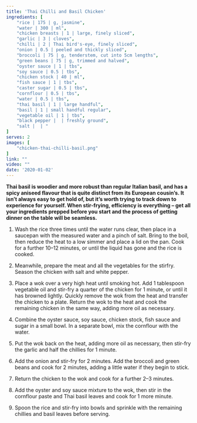```yaml
---
title: 'Thai Chilli and Basil Chicken'
ingredients: [
    "rice | 175 | g, jasmine",
    "water | 300 | ml",
    "chicken breasts | 1 | large, finely sliced",
    "garlic | 3 | cloves",
    "chilli | 2 | Thai bird's-eye, finely sliced",
    "onion | 0.5 | peeled and thickly sliced",
    "broccoli | 75 | g, tenderstem, cut into 5cm lengths",
    "green beans | 75 | g, trimmed and halved",
    "oyster sauce | 1 | tbs",
    "soy sauce | 0.5 | tbs",
    "chicken stock | 40 | ml",
    "fish sauce | 1 | tbs",
    "caster sugar | 0.5 | tbs",
    "cornflour | 0.5 | tbs",
    "water | 0.5 | tbs",
    "thai basil | 1 | large handful",
    "basil | 1 | small handful regular",
    "vegetable oil | 1 | tbs",
    "black pepper |  | freshly ground",
    "salt |  | "
]
serves: 2
images: [
    "chicken-thai-chilli-basil.png"
]
link: ""
video: ""
date: '2020-01-02'
---
```


**Thai basil is woodier and more robust than regular Italian basil, and
has a spicy aniseed flavour that is quite distinct from its European
cousin’s. It isn’t always easy to get hold of, but it’s worth trying to
track down to experience for yourself. When stir-frying, efficiency
is everything – get all your ingredients prepped before you start
and the process of getting dinner on the table will be seamless.**

1. Wash the rice three times until the water runs clear, then place
in a saucepan with the measured water and a pinch of salt.
Bring to the boil, then reduce the heat to a low simmer and
place a lid on the pan. Cook for a further 10–12 minutes, or until
the liquid has gone and the rice is cooked.

2. Meanwhile, prepare the meat and all the vegetables for the stirfry. Season the chicken with salt and white pepper.

3. Place a wok over a very high heat until smoking hot. Add 1
tablespoon vegetable oil and stir-fry a quarter of the chicken for
1 minute, or until it has browned lightly. Quickly remove the wok
from the heat and transfer the chicken to a plate. Return the
wok to the heat and cook the remaining chicken in the same
way, adding more oil as necessary.

4. Combine the oyster sauce, soy sauce, chicken stock, fish sauce
and sugar in a small bowl. In a separate bowl, mix the cornflour
with the water.

5. Put the wok back on the heat, adding more oil as necessary,
then stir-fry the garlic and half the chillies for 1 minute.

6. Add the onion and stir-fry for 2 minutes. Add the broccoli and
green beans and cook for 2 minutes, adding a little water if they
begin to stick.

7. Return the chicken to the wok and cook for a further 2–3
minutes.

8. Add the oyster and soy sauce mixture to the wok, then stir in
the cornflour paste and Thai basil leaves and cook for 1 more
minute.

9. Spoon the rice and stir-fry into bowls and sprinkle with the
remaining chillies and basil leaves before serving.
